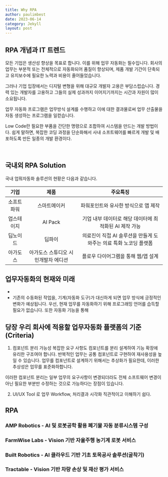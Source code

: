 ```yaml
---
title: Why RPA 
author: paulimbest
date: 2023-06-14
category: Jekyll
layout: post
---
```


## RPA 개념과 IT 트렌드
 
 모든 기업은 생산성 향상을 목표로 합니다. 이를 위해 업무 자동화는 필수입니다. 회사의 업무는 부분적 또는 전체적으로 자동화되어 품질이 향상되며, 제품 개발 기간이 단축되고 유지보수에 필요한 노력과 비용이 줄어들었습니다.

 그러나 기업 입장에서는 디지털 변형을 위해 대규모 개발자 고용은 부담스럽습니다. 경력 있는 개발자를 고용하고 그들의 실제 성과까지 이어지기까지는 시간과 자원이 많이 소요됩니다.

 업무 자동화 프로그램은 업무방식 설계를 수행하고 이에 대한 결과물로써 업무 산출물을 자동 생성하는 프로그램을 일컫습니다. 

 Low Code란 필요한 부품을 간단한 명령으로 조합하여 시스템을 만드는 개발 방법이다. 쉽게 말하면, 복잡한 코딩 과정을 단순화해서 사내 소프트웨어를 빠르게 개발 및 배포하도록 만든 일종의 개발 환경이다.

 <br>
 
 ## 국내외 RPA Solution

  국내 업뭐자동화 솔루션의 현황은 다음과 같습니다.
 
  <div class="table-wrapper" markdown="block">

  |기업|제품|주요특징|
  |:-:|:-:|:-:|
  |소프트파워|스마트메이커|파워포인트와 유사한 방식으로 앱 제작|
  |업스테이지|AI Pack|기업 내부 데이터로 해당 데이터에 최적화된 AI 제작 가능|
  |딥노이드|딥파이|의료진이 직접 AI 솔루션을 만들게 도와주는 의료 특화 노코딩 플랫폼|
  |아가도스|아가도스 스튜디오 시민개발자 에디션|플로우 다이어그램을 통해 웹/앱 설계|


  </div>
 

## 업무자동화의 현재와 미래 
- 
- 기존의 수동화된 작업을, 기계(자동화 도구)가 대신하게 되면 업무 방식에 긍정적인 변화가 예상됩니다. 우선, 현재 업무를 자동화하기 위해 프로그래밍 언어를 습득할 필요가 없습니다. 또한 자동화 기능을 통해 

## 당장 우리 회사에 적용할 업무자동화 플랫폼의 기준(Criteria)

1. 컴포넌트 분리 가능성
 복잡한 요구 사항도 컴포넌트를 분리 설계하여 기능 확장에 유리한 구조여야 합니다. 반복적인 업무는 공통 컴포넌트로 구현하여 재사용성을 높일 수 있습니다. 업무를 컴포넌트로 설계하기 위해서는 추상화가 필요한데, 이러한 추상성은 업무를 표준화하합니다. 

 이러한 컴포넌트 분리는 일부 업무의 요구사항이 변경되더라도 전체 소프트웨어 변경이 아닌 필요한 부분만 수정하는 것으로 가능하다는 장점이 있습니다.

2. UI/UX Tool 로 업무 Workflow, 처리결과 시각화
 직관적이고 이해하기 쉽다.







## RPA

### AMP Robotics - AI 및 로봇공학 활용 폐기물 자동 분류시스템 구성

### FarmWise Labs - Vision 기반 자율주행 농기계 로봇 서비스

### Built Robotics - AI 클라우드 기반 기초 토목공사 솔루션(굴착기)

### Tractable - Vision 기반 차량 손상 및 재산 평가 서비스